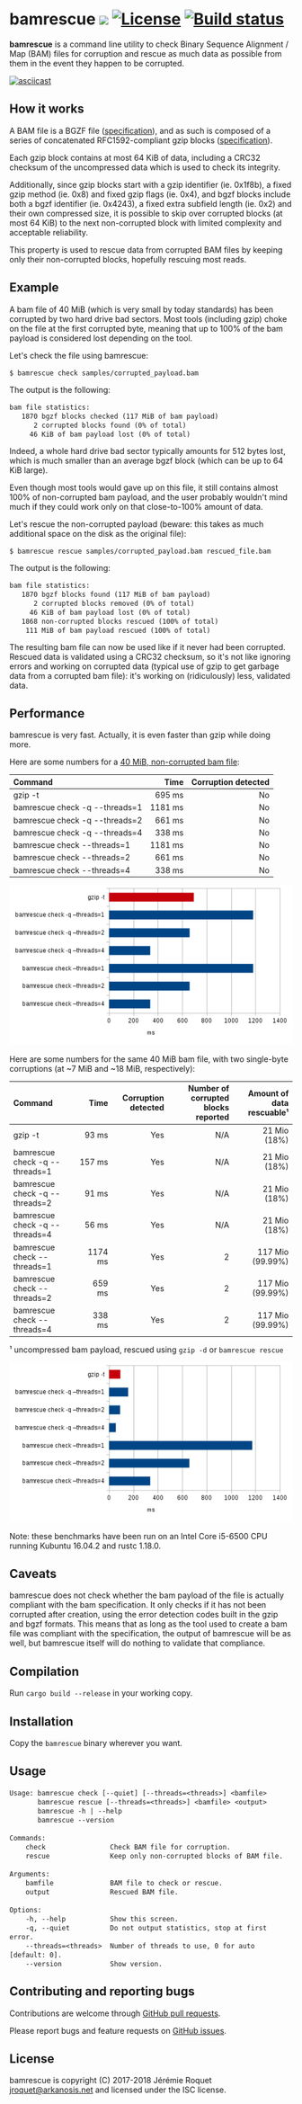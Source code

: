 # bamrescue [![](https://img.shields.io/crates/v/bamrescue.svg)](https://crates.io/crates/bamrescue) [![License](http://img.shields.io/badge/license-ISC-blue.svg)](/LICENSE) [![Build status](https://travis-ci.org/Arkanosis/bamrescue.svg?branch=master)](https://travis-ci.org/Arkanosis/bamrescue)

**bamrescue** is a command line utility to check Binary Sequence
Alignment / Map (BAM) files for corruption and rescue as much data
as possible from them in the event they happen to be corrupted.

[![asciicast](https://arkanosis.com/images/bamrescue.png)](https://asciinema.org/a/187594)

## How it works

A BAM file is a BGZF file ([specification](https://samtools.github.io/hts-specs/SAMv1.pdf)),
and as such is composed of a series of concatenated RFC1592-compliant gzip
blocks ([specification](https://tools.ietf.org/html/rfc1952)).

Each gzip block contains at most 64 KiB of data, including a CRC32 checksum of
the uncompressed data which is used to check its integrity.

Additionally, since gzip blocks start with a gzip identifier (ie. 0x1f8b), a
fixed gzip method (ie. 0x8) and fixed gzip flags (ie. 0x4), and bgzf blocks
include both a bgzf identifier (ie. 0x4243), a fixed extra subfield length
(ie. 0x2) and their own compressed size, it is possible to skip over corrupted
blocks (at most 64 KiB) to the next non-corrupted block with limited complexity
and acceptable reliability.

This property is used to rescue data from corrupted BAM files by keeping only
their non-corrupted blocks, hopefully rescuing most reads.

## Example

A bam file of 40 MiB (which is very small by today standards) has been
corrupted by two hard drive bad sectors. Most tools (including gzip) choke on
the file at the first corrupted byte, meaning that up to 100% of the bam
payload is considered lost depending on the tool.

Let's check the file using bamrescue:

    $ bamrescue check samples/corrupted_payload.bam

The output is the following:

    bam file statistics:
       1870 bgzf blocks checked (117 MiB of bam payload)
          2 corrupted blocks found (0% of total)
         46 KiB of bam payload lost (0% of total)

Indeed, a whole hard drive bad sector typically amounts for 512 bytes lost,
which is much smaller than an average bgzf block (which can be up to 64 KiB
large).

Even though most tools would gave up on this file, it still contains almost
100% of non-corrupted bam payload, and the user probably wouldn't mind much if
they could work only on that close-to-100% amount of data.

Let's rescue the non-corrupted payload (beware: this takes as much additional
space on the disk as the original file):

    $ bamrescue rescue samples/corrupted_payload.bam rescued_file.bam

The output is the following:

    bam file statistics:
       1870 bgzf blocks found (117 MiB of bam payload)
          2 corrupted blocks removed (0% of total)
         46 KiB of bam payload lost (0% of total)
       1868 non-corrupted blocks rescued (100% of total)
        111 MiB of bam payload rescued (100% of total)

The resulting bam file can now be used like if it never had been corrupted.
Rescued data is validated using a CRC32 checksum, so it's not like ignoring
errors and working on corrupted data (typical use of gzip to get garbage data
from a corrupted bam file): it's working on (ridiculously) less, validated
data.

## Performance

bamrescue is very fast. Actually, it is even faster than gzip while doing more.

Here are some numbers for a [40 MiB, non-corrupted bam file](http://hgdownload.cse.ucsc.edu/goldenPath/hg19/encodeDCC/wgEncodeUwRepliSeq/wgEncodeUwRepliSeqK562G1AlnRep1.bam):

| Command | Time | Corruption detected |
| :------ | ---: | ------------------: |
| gzip -t  | 695 ms | No |
| bamrescue check -q --threads=1 | 1181 ms | No |
| bamrescue check -q --threads=2 | 661 ms | No |
| bamrescue check -q --threads=4 | 338 ms | No |
| bamrescue check --threads=1 | 1181 ms | No |
| bamrescue check --threads=2 | 661 ms | No |
| bamrescue check --threads=4 | 338 ms | No |

![Chart](doc/images/benchmarks_nc_2017-07-04.png)

Here are some numbers for the same 40 MiB bam file, with two single-byte
corruptions (at ~7 MiB and ~18 MiB, respectively):

| Command | Time | Corruption detected | Number of corrupted blocks reported | Amount of data rescuable¹ |
| :------ | ---: | ------------------: | ----------------------------------: | ------------------------: |
| gzip -t  | 93 ms | Yes | N/A | 21 Mio (18%) |
| bamrescue check -q --threads=1 | 157 ms | Yes | N/A | 21 Mio (18%) |
| bamrescue check -q --threads=2 | 91 ms | Yes | N/A | 21 Mio (18%) |
| bamrescue check -q --threads=4 | 56 ms | Yes | N/A | 21 Mio (18%) |
| bamrescue check --threads=1 | 1174 ms | Yes | 2 | 117 Mio (99.99%) |
| bamrescue check --threads=2 | 659 ms | Yes | 2 | 117 Mio (99.99%) |
| bamrescue check --threads=4 | 338 ms | Yes | 2 | 117 Mio (99.99%) |

¹ uncompressed bam payload, rescued using `gzip -d` or `bamrescue rescue`

![Chart](doc/images/benchmarks_c_2017-07-04.png)

Note: these benchmarks have been run on an Intel Core i5-6500 CPU running
Kubuntu 16.04.2 and rustc 1.18.0.

## Caveats

bamrescue does not check whether the bam payload of the file is actually
compliant with the bam specification. It only checks if it has not been
corrupted after creation, using the error detection codes built in the gzip
and bgzf formats. This means that as long as the tool used to create a bam
file was compliant with the specification, the output of bamrescue will be as
well, but bamrescue itself will do nothing to validate that compliance.

## Compilation

Run `cargo build --release` in your working copy.

## Installation

Copy the `bamrescue` binary wherever you want.

## Usage

```console
Usage: bamrescue check [--quiet] [--threads=<threads>] <bamfile>
       bamrescue rescue [--threads=<threads>] <bamfile> <output>
       bamrescue -h | --help
       bamrescue --version

Commands:
    check                Check BAM file for corruption.
    rescue               Keep only non-corrupted blocks of BAM file.

Arguments:
    bamfile              BAM file to check or rescue.
    output               Rescued BAM file.

Options:
    -h, --help           Show this screen.
    -q, --quiet          Do not output statistics, stop at first error.
    --threads=<threads>  Number of threads to use, 0 for auto [default: 0].
    --version            Show version.
```

## Contributing and reporting bugs

Contributions are welcome through [GitHub pull requests](https://github.com/Arkanosis/bamrescue/pulls).

Please report bugs and feature requests on [GitHub issues](https://github.com/Arkanosis/bamrescue/issues).

## License

bamrescue is copyright (C) 2017-2018 Jérémie Roquet <jroquet@arkanosis.net> and
licensed under the ISC license.
